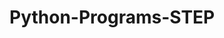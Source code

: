 # Python-Programs-STEP
       
  
              
                
               
                           
   
